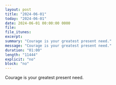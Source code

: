 ```yaml
---
layout: post
title: "2024-06-01"
today: "2024-06-01"
date: 2024-06-01 00:00:00 0000
file:
file_itunes:
excerpt:
summary: "Courage is your greatest present need."
message: "Courage is your greatest present need."
duration: "01:00"
length: "11444"
explicit: "no"
block: "no"
---
```

Courage is your greatest present need.

